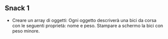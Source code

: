 ## Snack 1
- Creare un array di oggetti: Ogni oggetto descriverà una bici da corsa con le seguenti proprietà: nome e peso. Stampare a schermo la bici con peso minore.
